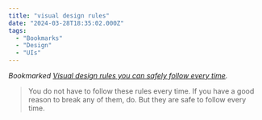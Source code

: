 ```yaml
---
title: "visual design rules"
date: "2024-03-28T18:35:02.000Z"
tags: 
  - "Bookmarks"
  - "Design"
  - "UIs"
---
```


_Bookmarked [Visual design rules you can safely follow every time](https://anthonyhobday.com/sideprojects/saferules/)._

> You do not have to follow these rules every time. If you have a good reason to break any of them, do. But they are safe to follow every time.
